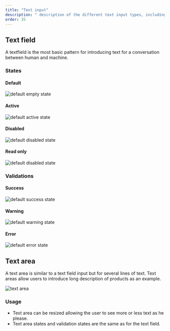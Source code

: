 ```yaml
---
title: "Text input"
description: " description of the different text input types, including usage and validation states."
order: 35
---
```


## Text field

A textfield is the most basic pattern for introducing text for a conversation between human and machine.

### States

#### Default

![default empty state](/images/lexicon-1/textfield.png)

#### Active

![default active state](/images/lexicon-1/textfieldActive.png)

#### Disabled

![default disabled state](/images/lexicon-1/textfieldDisabled.png)

#### Read only

![default disabled state](/images/lexicon-1/textfieldReadOnly.png)

### Validations

#### Success

![default success state](/images/lexicon-1/textfieldSuccess.png)

#### Warning

![default warning state](/images/lexicon-1/textfieldWarning.png)

#### Error

![default error state](/images/lexicon-1/textfieldError.png)


## Text area

A text area is similar to a text field input but for several lines of text. Text areas allow users to introduce long description of products as an example.

![text area](/images/lexicon-1/textarea.png)

### Usage

* Text area can be resized allowing the user to see more or less text as he please.
* Text area states and validation states are the same as for the text field.